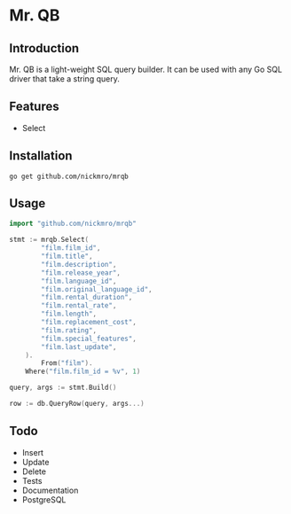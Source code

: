 # Mr. QB

## Introduction

Mr. QB is a light-weight SQL query builder. It can be used with any Go SQL driver that take a string query.

## Features

- Select

## Installation

```
go get github.com/nickmro/mrqb
```

## Usage

```go
import "github.com/nickmro/mrqb"

stmt := mrqb.Select(
		"film.film_id",
		"film.title",
		"film.description",
		"film.release_year",
		"film.language_id",
		"film.original_language_id",
		"film.rental_duration",
		"film.rental_rate",
		"film.length",
		"film.replacement_cost",
		"film.rating",
		"film.special_features",
		"film.last_update",
	).
		From("film").
    Where("film.film_id = %v", 1)

query, args := stmt.Build()

row := db.QueryRow(query, args...)
```

## Todo

- Insert
- Update
- Delete
- Tests
- Documentation
- PostgreSQL
